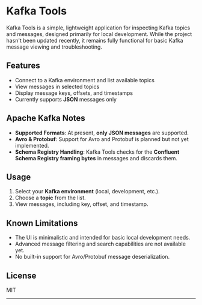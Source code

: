# Kafka Tools  

Kafka Tools is a simple, lightweight application for inspecting Kafka topics and messages, designed primarily for local development. While the project hasn't been updated recently, it remains fully functional for basic Kafka message viewing and troubleshooting.  

## Features  

- Connect to a Kafka environment and list available topics  
- View messages in selected topics  
- Display message keys, offsets, and timestamps  
- Currently supports **JSON** messages only  

## Apache Kafka Notes  

- **Supported Formats**: At present, **only JSON messages** are supported.  
- **Avro & Protobuf**: Support for Avro and Protobuf is planned but not yet implemented.  
- **Schema Registry Handling**: Kafka Tools checks for the **Confluent Schema Registry framing bytes** in messages and discards them.  

## Usage  

1. Select your **Kafka environment** (local, development, etc.).  
2. Choose a **topic** from the list.  
3. View messages, including key, offset, and timestamp.  

## Known Limitations  

- The UI is minimalistic and intended for basic local development needs.  
- Advanced message filtering and search capabilities are not available yet.  
- No built-in support for Avro/Protobuf message deserialization.  

## License  

MIT

---
